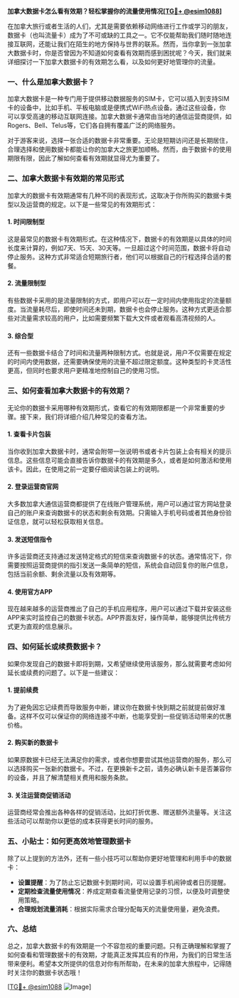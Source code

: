 **加拿大数据卡怎么看有效期？轻松掌握你的流量使用情况[[TG💪+ @esim1088](https://t.me/s/esim1088)]**

在加拿大旅行或者生活的人们，尤其是需要依赖移动网络进行工作或学习的朋友，数据卡（也叫流量卡）成为了不可或缺的工具之一。它不仅能帮助我们随时随地连接互联网，还能让我们在陌生的地方保持与世界的联系。然而，当你拿到一张加拿大数据卡时，你是否曾因为不知道如何查看有效期而感到困扰呢？今天，我们就来详细探讨一下加拿大数据卡的有效期怎么看，以及如何更好地管理你的流量。

### 一、什么是加拿大数据卡？

加拿大数据卡是一种专门用于提供移动数据服务的SIM卡，它可以插入到支持SIM卡的设备中，比如手机、平板电脑或是便携式WiFi热点设备。通过这些设备，你可以享受高速的移动互联网连接。加拿大数据卡通常由当地的通信运营商提供，如Rogers、Bell、Telus等，它们各自拥有覆盖广泛的网络服务。

对于游客来说，选择一张合适的数据卡非常重要。无论是短期访问还是长期居住，合理选择和使用数据卡都能让你的加拿大之旅更加顺畅。然而，由于数据卡的使用期限有限，因此了解如何查看有效期就显得尤为重要了。

### 二、加拿大数据卡有效期的常见形式

加拿大的数据卡有效期通常有几种不同的表现形式，这取决于你所购买的数据卡类型以及运营商的规定。以下是一些常见的有效期形式：

#### 1. 时间限制型
这是最常见的数据卡有效期形式。在这种情况下，数据卡的有效期是以具体的时间长度来计算的，例如7天、15天、30天等。一旦超过这个时间范围，数据卡将自动停止服务。这种方式非常适合短期旅行者，他们可以根据自己的行程选择合适的套餐。

#### 2. 流量限制型
有些数据卡采用的是流量限制的方式，即用户可以在一定时间内使用指定的流量额度。当流量耗尽后，即使时间还未到期，数据卡也会停止服务。这种方式更适合那些对流量需求较高的用户，比如需要频繁下载大文件或者观看高清视频的人。

#### 3. 综合型
还有一些数据卡结合了时间和流量两种限制方式。也就是说，用户不仅需要在规定的时间内使用数据，还需要确保使用的流量不超过限定额度。这种类型的卡灵活性更高，但同时也要求用户更精准地控制自己的使用习惯。

### 三、如何查看加拿大数据卡的有效期？

无论你的数据卡采用哪种有效期形式，查看它的有效期限都是一个非常重要的步骤。接下来，我们将详细介绍几种常见的查看方法。

#### 1. 查看卡片包装
当你收到加拿大数据卡时，通常会附带一张说明书或者卡片包装上会有相关的提示信息。这些信息可能会直接告诉你数据卡的有效期是多久，或者是如何激活和使用该卡。因此，在使用之前一定要仔细阅读包装上的说明。

#### 2. 登录运营商官网
大多数加拿大通信运营商都提供了在线账户管理系统，用户可以通过官方网站登录自己的账户来查询数据卡的状态和剩余有效期。只需输入手机号码或者其他身份验证信息，就可以轻松获取相关信息。

#### 3. 发送短信指令
许多运营商还支持通过发送特定格式的短信来查询数据卡的状态。通常情况下，你需要按照运营商提供的指引发送一条简单的短信，系统会自动回复你的账户信息，包括当前余额、剩余流量以及有效期等。

#### 4. 使用官方APP
现在越来越多的运营商推出了自己的手机应用程序，用户可以通过下载并安装这些APP来实时监控自己的数据卡状态。APP界面友好，操作简单，能够提供比传统方式更为直观的信息展示。

### 四、如何延长或续费数据卡？

如果你发现自己的数据卡即将到期，又希望继续使用该服务，那么就需要考虑如何延长或续费的问题了。以下是一些建议：

#### 1. 提前续费
为了避免因忘记续费而导致服务中断，建议你在数据卡快到期之前就提前做好准备。这样不仅可以保证你的网络连接不中断，也能享受到一些促销活动带来的优惠价格。

#### 2. 购买新的数据卡
如果原数据卡已经无法满足你的需求，或者你想要尝试其他运营商的服务，那么可以选择购买一张新的数据卡。不过，在更换新卡之前，请务必确认新卡是否兼容你的设备，并且了解清楚相关费用和服务条款。

#### 3. 关注运营商促销活动
运营商经常会推出各种各样的促销活动，比如打折优惠、赠送额外流量等。关注这些活动可以帮助你以更低的成本获得更长时间的服务。

### 五、小贴士：如何更高效地管理数据卡

除了以上提到的方法外，还有一些小技巧可以帮助你更好地管理和利用手中的数据卡：

- **设置提醒**：为了防止忘记数据卡到期时间，可以设置手机闹钟或者日历提醒。
- **定期检查流量使用情况**：养成定期查看流量使用记录的习惯，以便及时调整使用策略。
- **合理规划流量消耗**：根据实际需求合理分配每天的流量使用量，避免浪费。

### 六、总结

总之，加拿大数据卡的有效期是一个不容忽视的重要问题。只有正确理解和掌握了如何查看和管理数据卡的有效期，才能真正发挥其应有的作用，为我们的日常生活带来便利。希望本文所提供的信息对你有所帮助，在未来的加拿大旅程中，记得随时关注你的数据卡状态哦！

[[TG💪+ @esim1088](https://t.me/s/esim1088) ![Image](https://i.postimg.cc/4NQfJmqS/Snipaste-2025-05-13-00-14-12.png)]